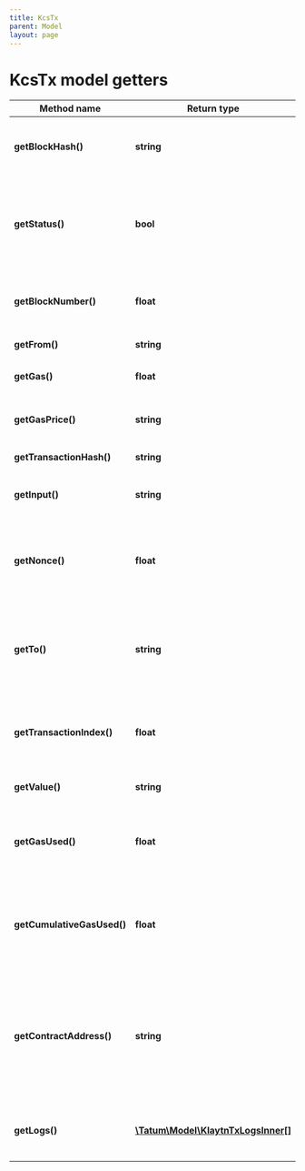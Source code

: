 ```yaml
---
title: KcsTx
parent: Model
layout: page
---
```


# KcsTx model getters

Method name | Return type | Description | Notes
------------ | ------------- | ------------- | -------------
**getBlockHash()** | **string** | Hash of the block where this transaction was in. | [optional]
**getStatus()** | **bool** | TRUE if the transaction was successful, FALSE, if the EVM reverted the transaction. | [optional]
**getBlockNumber()** | **float** | Block number where this transaction was in. | [optional]
**getFrom()** | **string** | Address of the sender. | [optional]
**getGas()** | **float** | Gas provided by the sender. | [optional]
**getGasPrice()** | **string** | Gas price provided by the sender in wei. | [optional]
**getTransactionHash()** | **string** | Hash of the transaction. | [optional]
**getInput()** | **string** | The data sent along with the transaction. | [optional]
**getNonce()** | **float** | The number of transactions made by the sender prior to this one. | [optional]
**getTo()** | **string** | Address of the receiver. 'null' when its a contract creation transaction. | [optional]
**getTransactionIndex()** | **float** | Integer of the transactions index position in the block. | [optional]
**getValue()** | **string** | Value transferred in wei. | [optional]
**getGasUsed()** | **float** | The amount of gas used by this specific transaction alone. | [optional]
**getCumulativeGasUsed()** | **float** | The total amount of gas used when this transaction was executed in the block. | [optional]
**getContractAddress()** | **string** | The contract address created, if the transaction was a contract creation, otherwise null. | [optional]
**getLogs()** | [**\Tatum\Model\KlaytnTxLogsInner[]**](../KlaytnTxLogsInner) | Log events, that happened in this transaction. | [optional]

